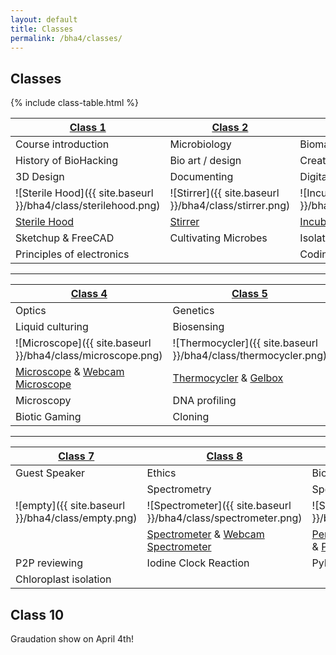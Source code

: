 ```yaml
---
layout: default
title: Classes
permalink: /bha4/classes/
---
```


## Classes

{% include class-table.html %}

| [Class 1](/bha4/class/1) | [Class 2](/bha4/class/2) | [Class 3](/bha4/class/3) |
| --------------- | --------------- | --------------- |
| Course introduction | Microbiology | Biomaterials |
| History of BioHacking | Bio art / design | Creative Bio Equipment |
| 3D Design | Documenting | Digital Electronics |
| ![Sterile Hood]({{ site.baseurl }}/bha4/class/sterilehood.png)|![Stirrer]({{ site.baseurl }}/bha4/class/stirrer.png)|![Incubator]({{ site.baseurl }}/bha4/class/incubator.png)|
| [Sterile Hood](https://github.com/BioHackAcademy/BHA_SterileHood) | [Stirrer](https://github.com/BioHackAcademy/BHA_Stirrer) | [Incubator](https://github.com/BioHackAcademy/BHA_Incubator) |
| Sketchup & FreeCAD | Cultivating Microbes | Isolation of Microbes |
| Principles of electronics | | Coding Arduino |

* * *

| [Class 4](/bha4/class/4) | [Class 5](/bha4/class/5) | [Class 6](/bha4/class/6) |
| ------------- | --------------- | --------------- |
| Optics | Genetics | Midterm presentations |
| Liquid culturing | Biosensing | Seperation techniques |
| ![Microscope]({{ site.baseurl }}/bha4/class/microscope.png)|![Thermocycler]({{ site.baseurl }}/bha4/class/thermocycler.png)| ![Centrifuge]({{ site.baseurl }}/bha4/class/centrifuge.png)|
| [Microscope](https://github.com/BioHackAcademy/BHA_Microscope) & [Webcam Microscope](https://github.com/BioHackAcademy/BHA_Webcam_Microscope) | [Thermocycler](https://github.com/BioHackAcademy/BHA_Thermocycler) & [Gelbox](https://github.com/BioHackAcademy/BHA_GelBox) | [Centrifuge](https://github.com/BioHackAcademy/BHA_Centrifuge) |
| Microscopy | DNA profiling | Open Lab |
| Biotic Gaming | Cloning | |

* * *

| [Class 7](/bha4/class/7) | [Class 8](/bha4/class/8) | [Class 9](/bha4/class/9) |
| --------------- | --------------- | --------------- |
| Guest Speaker | Ethics | Bioinformatics |
| | Spectrometry | Spectrometry |
| ![empty]({{ site.baseurl }}/bha4/class/empty.png) |![Spectrometer]({{ site.baseurl }}/bha4/class/spectrometer.png)|![Syringe Pump]({{ site.baseurl }}/bha4/class/syringepump.png)|
| | [Spectrometer](https://github.com/BioHackAcademy/BHA_Spectrophotometer) & [Webcam Spectrometer](https://github.com/BioHackAcademy/BHA_Webcam_Spectrophotometer) | [Peristaltic Pump](https://github.com/BioHackAcademy/BHA_PeristalticPump), [Syringe Pump](https://github.com/BioHackAcademy/BHA_SyringePump) & [Photobioreactor](https://github.com/BioHackAcademy/BHA_Photobioreactor) |
| P2P reviewing | Iodine Clock Reaction | PyMol |
| Chloroplast isolation |  |  |

## Class 10

Graudation show on April 4th!